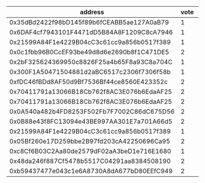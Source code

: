 address|vote|timestamp|signature
---|---|---|---
0x35dBd2422f98bD145f89b6fCEABB5ae127A0aB79|1|1599220024|0x39340e7321e54766be339b6e0cfd28000b44b05d4754515cb20afafdecc072707a59335975d69b7904fac31c233edd2aa89b606965fdaf3a4cb1b2431a18c5c41c
0x6DAF4cf7943101F4471dD5B84A8F1209C8cA7946|1|1599220069|0x7cb7290a0957e8905138f63f815255a428ce7dde5520c6fa600217a07e1ca3fb5eab4e3870e146bc5df383e4f4d83b6d10444b76761d6d57d481e37a01e23c7e1c
0x21599A84F1e4229B04cC3c61cc9a856b0517f389|1|1599225905|0xaf45eaffca24ad762595a0d97af0fa91e0f499a06c17845c88d356d7299779e823dc72c39d805fa069129671031ccb431208ab7175dd656cff7c7fb27db6a8931b
0x0c1fbb96B0CcEF93be49d8d6e2690b8f1C471DE5|2|1599228825|0x68a64af6d03256b6719cb8bdc61baf51b7fae4219defd4f30c01523dd956b58567253d1b5dbf4ebfccbeefd052713ca5572a0263b93d2f7c9cec47596a0f8e621c
0x2bF325624369950c8826F25a4b65F8a93C8a704C|1|1599228906|0x4a30a6a7e28e9142421f598e81dfc6097bd5a64d8e8f07494bd1699c65247f7f48481ed1a685ee52835b5e52e777ab906d881234dc0a990569a92c271049e9a81b
0x300F1A50471504881d2aBC6517c2306f7306f58b|1|1599228971|0xf079588d135d1111886c40cbfd196f60f4a68152e6ce995517ec16f5277b22d97db763f1e17fc7e9d95685a79d2c046795141bb8a24ffb4ff89ebf00a83643471b
0xfDC46fBDd8AF50d9Bf7536Bf44ce8560E423352c|2|1599229465|0x330c34468872a938da2c21631efee90dcb3d9c8e2ecbd9555f578b160053ee195bb832166d7f896bc2c62cc001325cff0e9c49e3e4b6b018ddc7c4acd7ff12b41c
0x70411791a13066B18Cb762f8AC3E076b6EdaAF25|2|1599229636|0x4b0237b84f532a51f3018b999834210273b98a429c6c1e7edcb8eb40425bbf7676f8cc8533f887d18077fcb764405678ceae8766d724ebc7123215ba32c258fe1c
0x70411791a13066B18Cb762f8AC3E076b6EdaAF25|2|1599229713|0x3fa641b8752276e87d97ba8abf1de89db4f62fa02e0724f691deccab88842b4945d3c3eb6b220a0f0cfa7352dc0ed17070ad9059b4e198be6faa543c24cca64b1c
0x0A540a482b4FD8253F502Fb7F7002C86dC675D56|2|1599229728|0xad9db108a47e65634bf48dd24ade7d14c4dfb49629111cb3b7dc609d2ae260270e36f399977820c6ea103af2b8829c91fe25b221eddc1900f7d706e9b439b11a1b
0x0B88e43f8FC13094e43BE997AA301E7a701A66d5|2|1599230142|0x8f21608f8b73707d4384c6c1dcc9d374ae3158e0004880e112a02d06d955fed96051e379103b9a542c25a40922ce1577f04ca6f5fcb0f23a7a814f18242892721b
0x21599A84F1e4229B04cC3c61cc9a856b0517f389|1|1599231100|0x8aee36a2eecf011b45cc3451e5fe367984c03bf2f55c3e723442edd34907c4c7374749702496fb799e4f1b52609844643854f3720785ebaf93ea1e1f6769c74c1b
0x05Bf260e17D259bbe2B97fd203cA42250696Ca95|2|1599234771|0x6da670940ea62276be1c85bb1e1c0d235d040a1de8939b8a985dae8d884e40863cee6341be1b8eb0f8ae0773f2b2ee0aa3e352b8b2e83d31a26cd8b446efef621c
0xc8Cf6B03C2Aa80de2579dF02aA3beD1e716E1680|1|1599235031|0x5bc0b10278209b419017e3f0444b5c7e17d590a54dffc97c27d2e5213ada94df4fa5706fd6ef68a77fad093882546e2c80f78367add08014b31988a93e728ae71c
0x48da246f887Cf5478b5517C04291aa8384508190|2|1599237037|0x321f248f8b21dec433e11f89e29f01335f223e2641ee343a68612c94a2961f90638ebe8255a5f383ff215e1fd0bd7b7078c010c20c8fd3ff48eb63d0d3499bb61b
0xb59437477e043c1e6A8730A8dA677bD80EEfC949|2|1599238496|0x126bad1481aa72e638c7114985b18acd75560fe8e75bd16e001cfea049c7416755b3968b8f6d0068681337a5757f38b0485f4c0b62f9d252cf8b410daec9ba831b